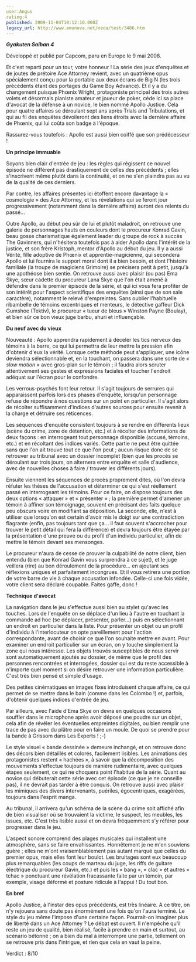 ```yaml
---
user:Angus
rating:4
published: 2009-11-04T10:12:10.000Z
legacy_url: http://www.emunova.net/veda/test/3486.htm
---
```

**_Gyakuten Saiban 4_**  

  

Développé et publié par Capcom, paru en Europe le 9 mai 2008\.  

  

  

Et c'est reparti pour un tour, votre honneur ! La série des jeux d'enquêtes et de joutes de prétoire Ace Attorney revient, avec un quatrième opus spécialement conçu pour la portable aux deux écrans de Big N (les trois précédents étant des portages du Game Boy Advance). Et il y a du changement puisque Phœnix Wright, protagoniste principal des trois autres volets et désormais pianiste amateur et joueur de poker, cède ici sa place d'avocat de la défense à un novice, le bien nommé Apollo Justice. Cela pour quatre affaires se déroulant sept ans après Trials and Tribulations, et qui au fil des enquêtes dévoileront des liens étroits avec la dernière affaire de Phœnix, qui lui coûta son badge à l'époque.  

Rassurez-vous toutefois : Apollo est aussi bien coiffé que son prédécesseur !  

  

**Un principe immuable**  

  

Soyons bien clair d'entrée de jeu : les règles qui régissent ce nouvel épisode ne diffèrent pas drastiquement de celles des précédents ; elles s'inscrivent même plutôt dans la continuité, et on ne s'en plaindra pas au vu de la qualité de ces derniers.  

Par contre, les affaires présentes ici étoffent encore davantage la « cosmologie » des Ace Attorney, et les révélations qui se feront jour progressivement (notamment dans la dernière affaire) auront des relents du passé...  

  

Outre Apollo, au début peu sûr de lui et plutôt maladroit, on retrouve une galerie de personnages hauts en couleurs dont le procureur Konrad Gavin, beau gosse charismatique également leader du groupe de rock à succès The Gavinners, qui n'hésitera toutefois pas à aider Apollo dans l'intérêt de la justice, et son frère Kristoph, mentor d'Apollo au début du jeu. Il y a aussi Vérité, fille adoptive de Phœnix et apprentie-magicienne, qui secondera Apollo et lui fournira le support moral dont il a bien besoin, et dont l'histoire familiale (la troupe de magiciens Grimoire) se précisera petit à petit, jusqu'à une apothéose bien sentie. On retrouve aussi avec plaisir (ou pas) Ema Skye, sœur cadette du procureur Lana Skye que l'on était amené à défendre dans le premier épisode de la série, et qui ici vous fera profiter de son intérêt pour l'aspect scientifique des enquêtes (ainsi que de son sale caractère), notamment le relevé d'empreintes. Sans oublier l'habituelle ribambelle de témoins excentriques et menteurs, le détective gaffeur Dick Gumshoe (Tektiv), le procureur « tueur de bleus » Winston Payne (Boulay), et bien sûr ce bon vieux juge barbu, ahuri et influençable.  

  

**Du neuf avec du vieux**  

  

Nouveauté : Apollo apprendra rapidement à déceler les tics nerveux des témoins à la barre, ce qui lui permettra de leur mettre la pression afin d'obtenir d'eux la vérité. Lorsque cette méthode peut s'appliquer, une icône deviendra sélectionnable et, en la touchant, on passera dans une sorte de _« slow motion »_ avec gros-plan sur le témoin ; il faudra alors scruter attentivement ses gestes et expressions faciales et toucher l'endroit adéquat sur l'écran pour le confondre.  

  

Les verrous-psychés font leur retour. Il s'agit toujours de serrures qui apparaissent parfois lors des phases d'enquête, lorsqu'un personnage refuse de répondre à nos questions sur un point en particulier. Il s'agit alors de récolter suffisamment d'indices d'autres sources pour ensuite revenir à la charge et détruire ses réticences.  

  

Les séquences d'enquête consistent toujours à se rendre en différents lieux (scène du crime, zone de détention, etc.) et à récolter des informations de deux façons : en interrogeant tout personnage disponible (accusé, témoins, etc.) et en récoltant des indices variés. Cette partie ne peut être quittée sans que l'on ait trouvé tout ce que l'on peut ; aucun risque donc de se retrouver au tribunal avec un dossier incomplet (bien que les procès se déroulant sur trois jours, on alternera entre enquête et salle d'audience, avec de nouvelles choses à faire / trouver les différents jours).  

Ensuite viennent les séquences de procès proprement dites, où l'on devra réfuter les thèses de l'accusation et déterminer ce qui s'est réellement passé en interrogeant les témoins. Pour ce faire, on dispose toujours des deux options « attaquer » et « présenter » ; la première permet d'amener un témoin à affiner son témoignage, souvent en précisant des faits quelque peu obscurs voire en modifiant sa déposition. La seconde, elle, n'est à utiliser que lorsqu'on est certain d'avoir mis le doigt sur une contradiction flagrante (enfin, pas toujours tant que ça... il faut souvent s'accrocher pour trouver le petit détail qui fera la différence) et devra toujours être étayée par la présentation d'une preuve ou du profil d'un individu particulier, afin de mettre le témoin devant ses mensonges.  

Le procureur n'aura de cesse de prouver la culpabilité de notre client, bien entendu (bien que Konrad Gavin vous surprendra à ce sujet), et le juge veillera (rire) au bon déroulement de la procédure... en ajoutant ses réflexions uniques et parfaitement incongrues. Et il vous retirera une portion de votre barre de vie à chaque accusation infondée. Celle-ci une fois vidée, votre client sera déclaré coupable. Faites gaffe, donc !  

  

**Technique d'avocat**  

  

La navigation dans le jeu s'effectue aussi bien au stylet qu'avec les touches. Lors de l'enquête on se déplace d'un lieu à l'autre en touchant la commande ad hoc (se déplacer, présenter, parler...) puis en sélectionnant un endroit en particulier dans la liste. Pour présenter un objet ou un profil d'individu à l'interlocuteur on opte pareillement pour l'action correspondante, avant de choisir ce que l'on souhaite mettre en avant. Pour examiner un endroit particulier sur un écran, on y touche simplement la zone qui nous intéresse. Les objets trouvés susceptibles de nous servir sont automatiquement ajoutés au dossier, de même que le profil des personnes rencontrées et interrogées, dossier qui est du reste accessible à n'importe quel moment si on désire retrouver une information particulière. C'est très bien pensé et simple d'usage.  

Des petites cinématiques en images fixes introduisent chaque affaire, ce qui permet de se mettre dans le bain (comme dans les Colombo !) et, parfois, d'obtenir quelques indices d'entrée de jeu.  

Par ailleurs, avec l'aide d'Ema Skye on devra en quelques occasions souffler dans le microphone après avoir déposé une poudre sur un objet, cela afin de révéler les éventuelles empreintes digitales, ou bien remplir une trace de pas avec du plâtre pour en faire un moule. De quoi se prendre pour la bande à Grissom dans Les Experts ! ;-)  

  

Le style visuel « bande dessinée » demeure inchangé, et on retrouve donc des décors bien détaillés et colorés, facilement lisibles. Les animations des protagonistes restent « hachées », à savoir que la décomposition des mouvements s'effectue toujours de manière rudimentaire, avec quelques étapes seulement, ce qui ne choquera point l'habitué de la série. Quant au novice qui débuterait cette série avec cet épisode (ce que je ne conseille pas), il ne devrait pas tarder à être conquis. On retrouve aussi avec plaisir les mimiques des divers intervenants, puériles, égocentriques, exagérées, toujours dans l'esprit manga.  

Au tribunal, il arrivera qu'un schéma de la scène du crime soit affiché afin de bien visualiser où se trouvaient la victime, le suspect, les meubles, les issues, etc. C'est très lisible aussi et on devra fréquemment s'y référer pour progresser dans le jeu.  

  

L'aspect sonore comprend des plages musicales qui installent une atmosphère, sans se faire envahissantes. Honnêtement je ne m'en souviens guère ; elles ne m'ont vraisemblablement pas autant marqué que celles du premier opus, mais elles font leur boulot. Les bruitages sont eux beaucoup plus remarquables (les coups de marteau du juge, les riffs de guitare électrique du procureur Gavin, etc.) et puis les « bang », « clac » et autres « tchac » ponctuant une révélation fracassante faite par un témoin, par exemple, visage déformé et posture ridicule à l'appui ! Du tout bon.  

  

**En bref**  

  

Apollo Justice, à l'instar des opus précédents, est très linéaire. A ce titre, on n'y rejouera sans doute pas énormément une fois qu'on l'aura terminé. Le style du jeu même l'impose d'une certaine façon. Pourrait-on imaginer plus de liberté dans un Ace Attorney ? Le débat est ouvert. Il n'empêche qu'il reste un jeu de qualité, bien réalisé, facile à prendre en main et surtout, au scénario bétonné ; on a bien du mal à interrompre une partie, tellement on se retrouve pris dans l'intrigue, et rien que cela en vaut la peine.  

  

Verdict : 8/10